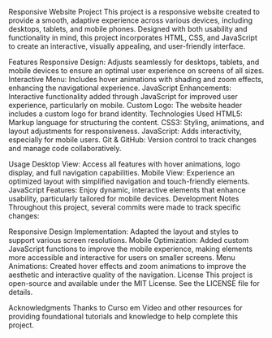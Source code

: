 Responsive Website Project
This project is a responsive website created to provide a smooth, adaptive experience across various devices, including desktops, tablets, and mobile phones. Designed with both usability and functionality in mind, this project incorporates HTML, CSS, and JavaScript to create an interactive, visually appealing, and user-friendly interface.

Features
Responsive Design: Adjusts seamlessly for desktops, tablets, and mobile devices to ensure an optimal user experience on screens of all sizes.
Interactive Menu: Includes hover animations with shading and zoom effects, enhancing the navigational experience.
JavaScript Enhancements: Interactive functionality added through JavaScript for improved user experience, particularly on mobile.
Custom Logo: The website header includes a custom logo for brand identity.
Technologies Used
HTML5: Markup language for structuring the content.
CSS3: Styling, animations, and layout adjustments for responsiveness.
JavaScript: Adds interactivity, especially for mobile users.
Git & GitHub: Version control to track changes and manage code collaboratively.

Usage
Desktop View: Access all features with hover animations, logo display, and full navigation capabilities.
Mobile View: Experience an optimized layout with simplified navigation and touch-friendly elements.
JavaScript Features: Enjoy dynamic, interactive elements that enhance usability, particularly tailored for mobile devices.
Development Notes
Throughout this project, several commits were made to track specific changes:

Responsive Design Implementation: Adapted the layout and styles to support various screen resolutions.
Mobile Optimization: Added custom JavaScript functions to improve the mobile experience, making elements more accessible and interactive for users on smaller screens.
Menu Animations: Created hover effects and zoom animations to improve the aesthetic and interactive quality of the navigation.
License
This project is open-source and available under the MIT License. See the LICENSE file for details.

Acknowledgments
Thanks to Curso em Vídeo and other resources for providing foundational tutorials and knowledge to help complete this project.
